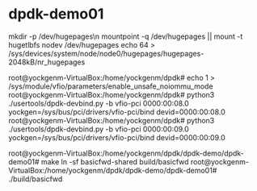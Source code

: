 # dpdk-demo01


mkdir -p /dev/hugepages\n
mountpoint -q /dev/hugepages || mount -t hugetlbfs nodev /dev/hugepages
echo 64 > /sys/devices/system/node/node0/hugepages/hugepages-2048kB/nr_hugepages

root@yockgenm-VirtualBox:/home/yockgenm/dpdk# echo 1 > /sys/module/vfio/parameters/enable_unsafe_noiommu_mode
root@yockgenm-VirtualBox:/home/yockgenm/dpdk# python3 ./usertools/dpdk-devbind.py -b vfio-pci 0000:00:08.0
yockgen=/sys/bus/pci/drivers/vfio-pci/bind devid=0000:00:08.0
root@yockgenm-VirtualBox:/home/yockgenm/dpdk# python3 ./usertools/dpdk-devbind.py -b vfio-pci 0000:00:09.0
yockgen=/sys/bus/pci/drivers/vfio-pci/bind devid=0000:00:09.0


root@yockgenm-VirtualBox:/home/yockgenm/dpdk/dpdk-demo/dpdk-demo01# make
ln -sf basicfwd-shared build/basicfwd
root@yockgenm-VirtualBox:/home/yockgenm/dpdk/dpdk-demo/dpdk-demo01# ./build/basicfwd
